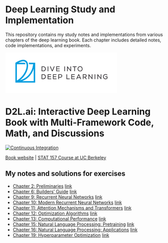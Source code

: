 # Deep Learning Study and Implementation
This repository contains my study notes and implementations from various chapters of the deep learning book. Each chapter includes detailed notes, code implementations, and experiments.


<div align="left">
  <img src="https://raw.githubusercontent.com/d2l-ai/d2l-en/master/static/logo-with-text.png" width="350">
</div>

# D2L.ai: Interactive Deep Learning Book with Multi-Framework Code, Math, and Discussions

[![Continuous Integration](https://github.com/d2l-ai/d2l-en/actions/workflows/ci.yml/badge.svg)](https://github.com/d2l-ai/d2l-en/actions/workflows/ci.yml)

[Book website](https://d2l.ai/) | [STAT 157 Course at UC Berkeley](http://courses.d2l.ai/berkeley-stat-157/index.html)

## My notes and solutions for exercises
- [Chapter 2: Preliminaries](#chapter-2-preliminaries) [link](https://docs.google.com/document/d/1sfllfKdj0XYNL1Js62bJXMs77_9QdlJYQZ79LlsuOVQ/edit?usp=sharing)
- [Chapter 6: Builders’ Guide](#chapter-6-builders-guide) [link](#)
- [Chapter 9: Recurrent Neural Networks](#chapter-9-recurrent-neural-networks) [link](#)
- [Chapter 10: Modern Recurrent Neural Networks](#chapter-10-modern-recurrent-neural-networks) [link](#)
- [Chapter 11: Attention Mechanisms and Transformers](#chapter-11-attention-mechanisms-and-transformers) [link](#)
- [Chapter 12: Optimization Algorithms](#chapter-12-optimization-algorithms) [link](#)
- [Chapter 13: Computational Performance](#chapter-13-computational-performance) [link](#)
- [Chapter 15: Natural Language Processing: Pretraining](#chapter-15-natural-language-processing-pretraining) [link](#)
- [Chapter 16: Natural Language Processing: Applications](#chapter-16-natural-language-processing-applications) [link](#)
- [Chapter 19: Hyperparameter Optimization](#chapter-19-hyperparameter-optimization) [link](#)
